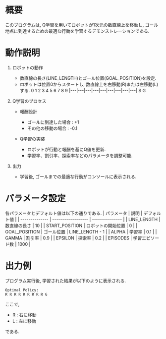 # 概要
このプログラムは, Q学習を用いてロボットが1次元の数直線上を移動し, ゴール地点に到達するための最適な行動を学習するデモンストレーションである.

# 動作説明
1. ロボットの動作
    * 数直線の長さ(LINE_LENGTH)とゴール位置(GOAL_POSITION)を設定.
    * ロボットは位置0からスタートし, 数直線上を右移動(R)または左移動(L)する.
0   1   2   3   4   5   6   7   8   9
|---|---|---|---|---|---|---|---|---|
S                                   G
   
2. Q学習のプロセス
    * 報酬設計
        * ゴールに到達した場合 : +1
        * その他の移動の場合 :  -0.1

    * Q学習の実装
        * ロボットが行動と報酬を基にQ値を更新.
        * 学習率、割引率、探索率などのパラメータを調整可能.

3. 出力
   * 学習後, ゴールまでの最適な行動がコンソールに表示される.

# パラメータ設定
各パラメータとデフォルト値は以下の通りである.
| パラメータ     | 説明               | デフォルト値    | 
| -------------- | ------------------ | --------------- | 
| LINE_LENGTH    | 数直線の長さ       | 10              | 
| START_POSITION | ロボットの開始位置 | 0               | 
| GOAL_POSITION  | ゴール位置         | LINE_LENGTH - 1 | 
| ALPHA          | 学習率             | 0.1             | 
| GAMMA          | 割引率             | 0.9             | 
| EPSILON        | 探索率             | 0.2             | 
| EPISODES       | 学習エピソード数   | 1000            | 

# 出力例
プログラム実行後, 学習された結果が以下のように表示される.
```
Optimal Policy:
R R R R R R R R R G
```
ここで,
* R : 右に移動
* L : 左に移動

である.


